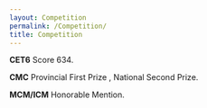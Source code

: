 ```yaml
---
layout: Competition
permalink: /Competition/
title: Competition
---
```

**CET6** Score 634.

**CMC** Provincial First Prize , National Second Prize.

**MCM/ICM** Honorable Mention.